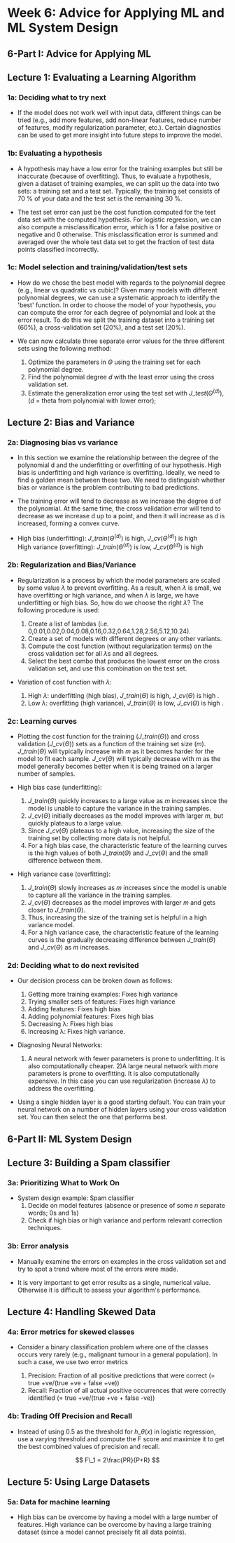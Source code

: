 # Week 6: Advice for Applying ML and ML System Design

## 6-Part I: Advice for Applying ML

## Lecture 1: Evaluating a Learning Algorithm

### 1a: Deciding what to try next

* If the model does not work well with input data, different things can be tried (e.g., add more features, add non-linear features, reduce number of features, modify regularization parameter, etc.). Certain diagnostics can be used to get more insight into future steps to improve the model.

### 1b: Evaluating a hypothesis

* A hypothesis may have a low error for the training examples but still be inaccurate (because of overfitting). Thus, to evaluate a hypothesis, given a dataset of training examples, we can split up the data into two sets: a training set and a test set. Typically, the training set consists of 70 % of your data and the test set is the remaining 30 %.

* The test set error can just be the cost function computed for the test data set with the computed hypothesis. For logistic regression, we can also compute a misclassification error, which is 1 for a false positive or negative and 0 otherwise. This misclassification error is summed and averaged over the whole test data set to get the fraction of test data points classified incorrectly.

### 1c: Model selection and training/validation/test sets 

* How do we chose the best model with regards to the polynomial degree (e.g., linear vs quadratic vs cubic)? Given many models with different polynomial degrees, we can use a systematic approach to identify the 'best' function. In order to choose the model of your hypothesis, you can compute the error for each degree of polynomial and look at the error result. To do this we split the training dataset into a training set (60%), a cross-validation set (20%), and a test set (20%).

* We can now calculate three separate error values for the three different sets using the following method:
    1) Optimize the parameters in $\Theta$ using the training set for each polynomial degree.
    2) Find the polynomial degree $d$ with the least error using the cross validation set.
    3) Estimate the generalization error using the test set with $J\_{test}(\Theta^{(d)})$, ($d$ = theta from polynomial with lower error);
    
## Lecture 2: Bias and Variance    

### 2a: Diagnosing bias vs variance

* In this section we examine the relationship between the degree of the polynomial d and the underfitting or overfitting of our hypothesis. High bias is underfitting and high variance is overfitting. Ideally, we need to find a golden mean between these two. We need to distinguish whether bias or variance is the problem contributing to bad predictions.

* The training error will tend to decrease as we increase the degree d of the polynomial. At the same time, the cross validation error will tend to decrease as we increase d up to a point, and then it will increase as d is increased, forming a convex curve.

* High bias (underfitting): $J\_{train}(\Theta^{(d)})$ is high, $J\_{cv}(\Theta^{(d)})$ is high  
  High variance (overfitting): $J\_{train}(\Theta^{(d)})$ is low, $J\_{cv}(\Theta^{(d)})$ is high
  
### 2b: Regularization and Bias/Variance

* Regularization is a process by which the model parameters are scaled by some value $\lambda$ to prevent overfitting. As a result, when $\lambda$ is small, we have overfitting or high variance, and when $\lambda$ is large, we have underfitting or high bias. So, how do we choose the right $\lambda$? The following procedure is used:

    1) Create a list of lambdas (i.e. 0,0.01,0.02,0.04,0.08,0.16,0.32,0.64,1.28,2.56,5.12,10.24).
    2) Create a set of models with different degrees or any other variants.
    3) Compute the cost function (without regularization terms) on the cross validation set for all $\lambda$s and all degrees.
    4) Select the best combo that produces the lowest error on the cross validation set, and use this combination on the test set.
    
* Variation of cost function with $\lambda$: 
    1) High $\lambda$: underfitting (high bias), $J\_{train}(\Theta)$ is high, $J\_{cv}(\Theta)$ is high .
    2) Low $\lambda$: overfitting (high variance), $J\_{train}(\Theta)$ is low, $J\_{cv}(\Theta)$ is high .
    
### 2c: Learning curves

* Plotting the cost function for the training ($J\_{train}(\Theta)$) and cross validation ($J\_{cv}(\Theta)$) sets as a function of the training set size ($m$). $J\_{train}(\Theta)$ will typically increase with $m$ as it becomes harder for the model to fit each sample. $J\_{cv}(\Theta)$ will typically decrease with $m$ as the model generally becomes better when it is being trained on a larger number of samples.

* High bias case (underfitting): 
    1) $J\_{train}(\Theta)$ quickly increases to a large value as $m$ increases since the model is unable to capture the variance in the training samples.
    2) $J\_{cv}(\Theta)$ initially decreases as the model improves with larger $m$, but quickly plateaus to a large value.
    3) Since $J\_{cv}(\Theta)$ plateaus to a high value, increasing the size of the training set by collecting more data is not helpful.
    4) For a high bias case, the characteristic feature of the learning curves is the high values of both $J\_{train}(\Theta)$ and $J\_{cv}(\Theta)$ and the small difference between them.
    
* High variance case (overfitting):
    1) $J\_{train}(\Theta)$ slowly increases as $m$ increases since the model is unable to capture all the variance in the training samples.
    2) $J\_{cv}(\Theta)$ decreases as the model improves with larger $m$ and gets closer to $J\_{train}(\Theta)$.
    3) Thus, increasing the size of the training set is helpful in a high variance model.
    4) For a high variance case, the characteristic feature of the learning curves is the gradually decreasing difference between $J\_{train}(\Theta)$ and $J\_{cv}(\Theta)$ as $m$ increases.
    

### 2d: Deciding what to do next revisited

* Our decision process can be broken down as follows:
    1) Getting more training examples: Fixes high variance
    2) Trying smaller sets of features: Fixes high variance
    3) Adding features: Fixes high bias
    4) Adding polynomial features: Fixes high bias
    5) Decreasing λ: Fixes high bias
    6) Increasing λ: Fixes high variance.
    
* Diagnosing Neural Networks: 
    1) A neural network with fewer parameters is prone to underfitting. It is also computationally cheaper.
    2)A large neural network with more parameters is prone to overfitting. It is also computationally expensive. In this case you can use regularization (increase $\lambda$) to address the overfitting.

* Using a single hidden layer is a good starting default. You can train your neural network on a number of hidden layers using your cross validation set. You can then select the one that performs best.


## 6-Part II: ML System Design

## Lecture 3: Building a Spam classifier

### 3a: Prioritizing What to Work On

* System design example: Spam classifier
    1) Decide on model features  (absence or presence of some $n$ separate words; 0s and 1s)
    2) Check if high bias or high variance and perform relevant correction techniques.
    
### 3b: Error analysis

* Manually examine the errors on examples in the cross validation set and try to spot a trend where most of the errors were made.

* It is very important to get error results as a single, numerical value. Otherwise it is difficult to assess your algorithm's performance.

## Lecture 4: Handling Skewed Data

### 4a: Error metrics for skewed classes

* Consider a binary classification problem where one of the classes occurs very rarely (e.g., malignant tumour in a general population). In such a case, we use two error metrics 

    1) Precision: Fraction of all positive predictions that were correct (= true +ve/(true +ve + false +ve))
    2) Recall: Fraction of all actual positive occurrences that were correctly identified (= true +ve/(true +ve + false -ve))
    
### 4b: Trading Off Precision and Recall

* Instead of using 0.5 as the threshold for $h\_\theta(x)$ in logistic regression, use a varying threshold and compute the F score and maximize it to get the best combined values of precision and recall.  

$$
F\_1 = 2\frac{PR}{P+R}
$$

## Lecture 5: Using Large Datasets

### 5a: Data for machine learning

* High bias can be overcome by having a model with a large number of features. High variance can be overcome by having a large training dataset (since a model cannot precisely fit all data points). 